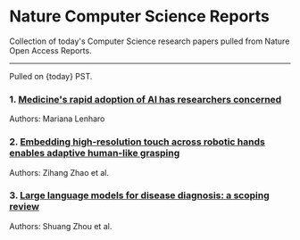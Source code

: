 # Nature Computer Science Reports

Collection of today's Computer Science research papers pulled from Nature Open Access Reports.

---

Pulled on {today} PST.

### 1. [Medicine's rapid adoption of AI has researchers concerned](https://www.nature.com/articles/d41586-025-01748-y)

Authors: Mariana Lenharo

### 2. [Embedding high-resolution touch across robotic hands enables adaptive human-like grasping](https://www.nature.com/articles/s42256-025-01053-3)

Authors: Zihang Zhao et al.

### 3. [Large language models for disease diagnosis: a scoping review](https://www.nature.com/articles/s44387-025-00011-z)

Authors: Shuang Zhou et al.

